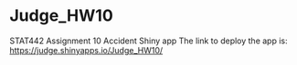 # Judge_HW10
STAT442 Assignment 10 Accident Shiny app
The link to deploy the app is:  https://judge.shinyapps.io/Judge_HW10/

